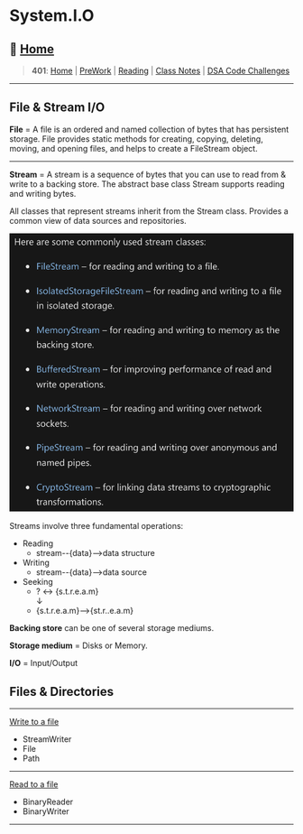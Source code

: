 # System.I.O

## 🏡 [**Home**](https://mistidinzy.github.io/ReadingNotes/)

> **401**: [Home](https://mistidinzy.github.io/ReadingNotes/401home.html)
|
[PreWork](https://mistidinzy.github.io/ReadingNotes/401/preworkRM.html)
|
[Reading](https://mistidinzy.github.io/ReadingNotes/401/ReadingRM.html)
|
[Class Notes](https://mistidinzy.github.io/ReadingNotes/401/ClassRM.html)
|
[DSA Code Challenges](https://mistidinzy.github.io/data-structures-and-algorithms/)

_____

## File & Stream I/O

**File** = A file is an ordered and named collection of bytes that has persistent storage. File provides static methods for creating, copying, deleting, moving, and opening files, and helps to create a FileStream object.

_____

**Stream** = A stream is a sequence of bytes that you can use to read from & write to a backing store. The abstract base class Stream supports reading and writing bytes.

All classes that represent streams inherit from the Stream class. Provides a common view of data sources and repositories.

![stream classes](/401/img/streamclasses.png)

Streams involve three fundamental operations:

* Reading
  * stream--{data}-->data structure
* Writing
  * stream--{data}-->data source
* Seeking
  * ? ↔ {s.t.r.e.a.m} <br>
  ↓
  * {s.t.r.e.a.m}-->{st.r..e.a.m}

**Backing store** can be one of several storage mediums.

**Storage medium** = Disks or Memory.

**I/O** = Input/Output

## Files & Directories

_____

[Write to a file](https://docs.microsoft.com/en-us/dotnet/standard/io/how-to-write-text-to-a-file)

* StreamWriter
* File
* Path

_____

[Read to a file](https://docs.microsoft.com/en-us/dotnet/standard/io/how-to-read-and-write-to-a-newly-created-data-file)

* BinaryReader
* BinaryWriter

_____
